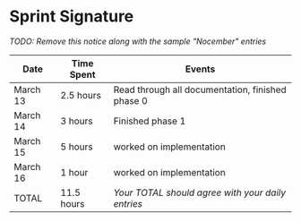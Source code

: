 # Sprint Signature

*TODO: Remove this notice along with the sample "Nocember" entries*

| Date        | Time Spent | Events
|-------------|------------|--------------------
|  March 13   |  2.5 hours | Read through all documentation, finished phase 0
|  March 14   |   3 hours  | Finished phase 1
|  March 15   |   5 hours  | worked on implementation
|  March 16   |   1 hour   | worked on implementation
| TOTAL       | 11.5 hours | *Your TOTAL should agree with your daily entries*
